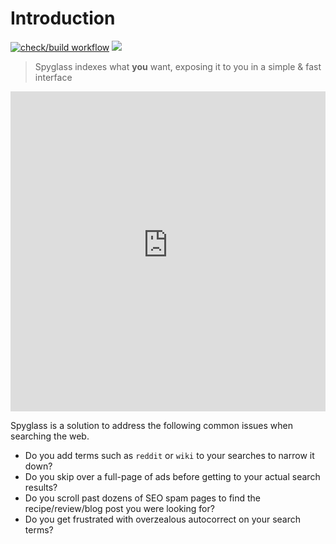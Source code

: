 # Introduction

[![check/build workflow](https://github.com/spyglass-search/spyglass/actions/workflows/rust.yml/badge.svg)](https://github.com/spyglass-search/spyglass/actions/workflows/rust.yml)
[![](https://img.shields.io/badge/discord-join%20the%20community-blue)](https://discord.gg/663wPVBSTB)

> Spyglass indexes what **you** want, exposing it to you in a simple & fast interface

<iframe width="100%" height="512" src="https://www.youtube-nocookie.com/embed/yL7dVWAOhdg" title="YouTube video player" frameborder="0" allow="accelerometer; autoplay; clipboard-write; encrypted-media; gyroscope; picture-in-picture" allowfullscreen></iframe>

Spyglass is a solution to address the following common issues when searching the web.
* Do you add terms such as `reddit` or `wiki` to your searches to narrow it down?
* Do you skip over a full-page of ads before getting to your actual search results?
* Do you scroll past dozens of SEO spam pages to find the recipe/review/blog post you were looking for?
* Do you get frustrated with overzealous autocorrect on your search terms?
